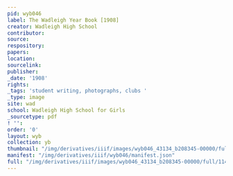 ```yaml
---
pid: wyb046
label: The Wadleigh Year Book [1908]
creator: Wadleigh High School
contributor:
source:
respository:
papers:
location:
sourcelink:
publisher:
_date: '1908'
rights:
_tags: 'student writing, photographs, clubs '
_type: image
site: wad
school: Wadleigh High School for Girls
_sourcetype: pdf
! '':
order: '0'
layout: wyb
collection: yb
thumbnail: "/img/derivatives/iiif/images/wyb046_43134_b208345-00000/full/250,/0/default.jpg"
manifest: "/img/derivatives/iiif/wyb046/manifest.json"
full: "/img/derivatives/iiif/images/wyb046_43134_b208345-00000/full/1140,/0/default.jpg"
---
```

